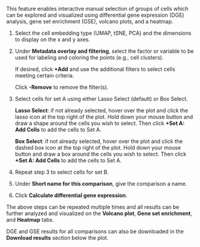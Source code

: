 This feature enables interactive manual selection of groups of cells which can be explored and visualized using differential gene expression (DGE) analysis, gene set enrichment (GSE), volcano plots, and a heatmap. 

1. Select the cell embedding type (UMAP, tSNE, PCA) and the dimensions to display on the x and y axes.

2. Under **Metadata overlay and filtering**, select the factor or variable to be used for labeling and coloring the points (e.g., cell clusters). 

    If desired, click **+Add** and use the additional filters to select cells meeting certain criteria. 
    
    Click **-Remove** to remove the filter(s).

3. Select cells for set A using either Lasso Select (default) or Box Select. 

    **Lasso Select**: if not already selected, hover over the plot and click the lasso icon at the top right of the plot. Hold down your mouse button and draw a shape around the cells you wish to select. Then click **+Set A: Add Cells** to add the cells to Set A.
    
    **Box Select**: if not already selected, hover over the plot and click the dashed box icon at the top right of the plot. Hold down your mouse button and draw a box around the cells you wish to select. Then click **+Set A: Add Cells** to add the cells to Set A.

4. Repeat step 3 to select cells for set B.

5. Under **Short name for this comparison**, give the comparison a name.

6. Click **Calculate differential gene expression**.

The above steps can be repeated multiple times and all results can be further analyzed and visualized on the **Volcano plot**, **Gene set enrichment**, and **Heatmap** tabs.

DGE and GSE results for all comparisons can also be downloaded in the **Download results** section below the plot.